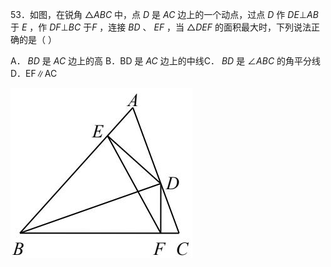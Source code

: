 53．如图，在锐角 $\triangle A B C$ 中，点 $D$ 是 $A C$ 边上的一个动点，过点 $D$ 作 $D E \bot A B$ 于 $E$ ，作 $D F \bot B C$ 于$F$ ，连接 $B D$ 、 $E F$ ，当 $\triangle D E F$ 的面积最大时，下列说法正确的是（ ）

A． $B D$ 是 $A C$ 边上的高 B．BD 是 $A C$ 边上的中线C． $B D$ 是 $\angle A B C$ 的角平分线 D．EF∥AC

![](<../../qs_image_DB/专题2-1__将军饮马等8类常见最值问题（解析版）/fdfe714e80c415c92c9502393cb1c7c2619bab5456c8fb874e796dd61276b8d6.jpg>)
